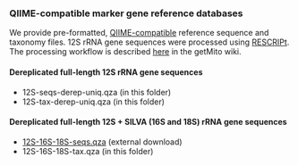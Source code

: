 ### QIIME-compatible marker gene reference databases
We provide pre-formatted, [QIIME-compatible](https://docs.qiime2.org/2020.6/data-resources/) reference sequence and taxonomy files. 
12S rRNA gene sequences were processed using [RESCRIPt](https://github.com/bokulich-lab/RESCRIPt). 
The processing workflow is described [here](https://github.com/shenjean/mitohelper/wiki/8.-Creating-QIIME-compatible-reference-databases) in the getMito wiki.

#### Dereplicated full-length 12S rRNA gene sequences
- 12S-seqs-derep-uniq.qza (in this folder)
- 12S-tax-derep-uniq.qza (in this folder)

#### Dereplicated full-length 12S + SILVA (16S and 18S) rRNA gene sequences
- [12S-16S-18S-seqs.qza](https://drive.google.com/uc?export=download&id=1vz761UAxe5feUGD7_qot9Ku4P2N-XyHG) (external download)
- 12S-16S-18S-tax.qza (in this folder)


